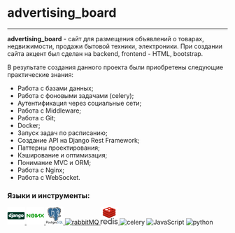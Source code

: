 # advertising_board
---

__advertising_board__ - сайт для размещения объявлений о товарах, недвижимости, продажи бытовой техники, электроники. При создании сайта акцент был сделан на backend, frontend - HTML, bootstrap.

В результате создания данного проекта были приобретены следующие практические знания:
- Работа с базами данных;
- Работа с фоновыми задачами (celery);
- Аутентификация через социальные сети;
- Работа с Middleware;
- Работа с Git;
- Docker;
- Запуск задач по расписанию;
- Создание API на Django Rest Framework;
- Паттерны проектирования;
- Кэширование и оптимизация;
- Понимание MVC и ORM;
- Работа с Nginx;
- Работа с WebSocket.


<h3 align="left">Языки и инструменты:</h3>
<p align="left">
  <a href="https://www.djangoproject.com" target="_blank" rel="noreferrer">
    <img src="https://raw.githubusercontent.com/devicons/devicon/master/icons/django/django-original.svg" alt="django" width="40" height="40"/>
  </a>
  <a href="https://www.nginx.com" target="_blank" rel="noreferrer">
    <img src="https://raw.githubusercontent.com/devicons/devicon/master/icons/nginx/nginx-original.svg" alt="nginx" width="40" height="40"/>
  </a>
  <a href="https://www.postgresql.org" target="_blank" rel="noreferrer">
    <img src="https://raw.githubusercontent.com/devicons/devicon/master/icons/postgresql/postgresql-original-wordmark.svg" alt="postgresql" width="40" height="40"/>
  </a>
  <a href="https://www.rabbitmq.com" target="_blank" rel="noreferrer">
    <img src="https://www.vectorlogo.zone/logos/rabbitmq/rabbitmq-icon.svg" alt="rabbitMQ" width="40" height="40"/>
  </a>
  <a href="https://redis.io" target="_blank" rel="noreferrer">
    <img src="https://raw.githubusercontent.com/devicons/devicon/master/icons/redis/redis-original-wordmark.svg" alt="redis" width="40" height="40"/>
  </a>
  <img src="https://docs.celeryproject.org/en/stable/_static/celery_512.png" alt="celery" width="40" height="40"/>
  <img src="https://upload.wikimedia.org/wikipedia/commons/thumb/6/6a/JavaScript-logo.png/240px-JavaScript-logo.png"
    alt="JavaScript" width="40" height="40"/>
  <img src="https://www.meme-arsenal.com/memes/a1ab2599007589a93047258cc4f9c42d.jpg" alt="python" width="40" height="40"/>
</p>